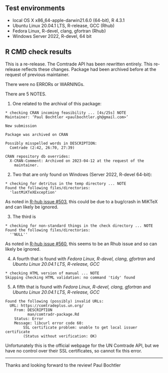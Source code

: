 ## Test environments

* local OS X x86_64-apple-darwin21.6.0 (64-bit), R 4.3.1
* Ubuntu Linux 20.04.1 LTS, R-release, GCC (Rhub)
* Fedora Linux, R-devel, clang, gfortran (Rhub)
* Windows Server 2022, R-devel, 64 bit

## R CMD check results

This is a re-release. The Comtrade API has been rewritten entirely. This re-release reflects these changes. Package had been archived before at the request of previous maintainer. 

There were no ERRORs or WARNINGs. 

There are 5 NOTES.


1. One related to the archival of this package:
```
* checking CRAN incoming feasibility ... [4s/25s] NOTE
Maintainer: ‘Paul Bochtler <paulbochtler.gh@gmail.com>’

New submission

Package was archived on CRAN

Possibly misspelled words in DESCRIPTION:
  Comtrade (2:42, 26:70, 27:39)

CRAN repository db overrides:
  X-CRAN-Comment: Archived on 2023-04-12 at the request of the
    maintainer.

```

2. Two that are only found on Windows (Server 2022, R-devel 64-bit): 

```
* checking for detritus in the temp directory ... NOTE
Found the following files/directories:
  'lastMiKTeXException'
```
As noted in [R-hub issue #503](https://github.com/r-hub/rhub/issues/503), this could be due to a bug/crash in MiKTeX and can likely be ignored.

3. The third is 

```
* checking for non-standard things in the check directory ... NOTE
Found the following files/directories:
  ''NULL''
```

As noted in [R-hub issue #560](https://github.com/r-hub/rhub/issues/560), this seems to be an Rhub issue and so can likely be ignored. 

4. A fourth that is found with *Fedora Linux, R-devel, clang, gfortran* and *Ubuntu Linux 20.04.1 LTS, R-release, GCC*

```
* checking HTML version of manual ... NOTE
Skipping checking HTML validation: no command 'tidy' found
```

5. A fifth that is found with *Fedora Linux, R-devel, clang, gfortran* and *Ubuntu Linux 20.04.1 LTS, R-release, GCC*

```
Found the following (possibly) invalid URLs:
  URL: https://comtradeplus.un.org/
    From: DESCRIPTION
          man/comtradr-package.Rd
    Status: Error
    Message: libcurl error code 60:
      	SSL certificate problem: unable to get local issuer certificate
      	(Status without verification: OK)
```

Unfortunately this is the official webpage for the UN Comtrade API, but we have no control over their SSL certificates, so cannot fix this error. 


----

Thanks and looking forward to the review!
Paul Bochtler
